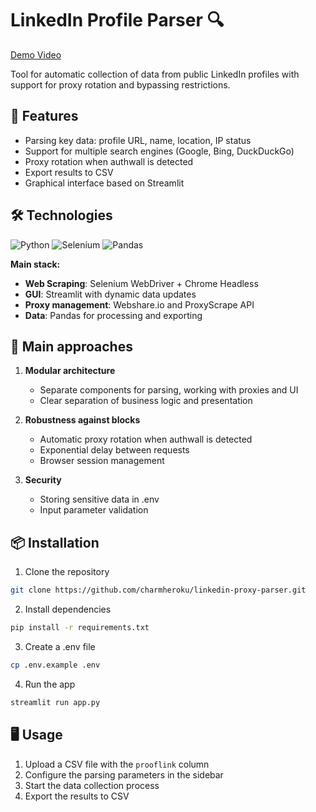 # LinkedIn Profile Parser 🔍

[Demo Video](https://drive.google.com/file/d/1prPlvoq23gRaj2hiHwWTrQ3H9Pp7XNIz/view?usp=drive_link)

Tool for automatic collection of data from public LinkedIn profiles with support for proxy rotation and bypassing restrictions.

## 🌟 Features
- Parsing key data: profile URL, name, location, IP status
- Support for multiple search engines (Google, Bing, DuckDuckGo)
- Proxy rotation when authwall is detected
- Export results to CSV
- Graphical interface based on Streamlit

## 🛠 Technologies
![Python](https://img.shields.io/badge/Python-3.11%2B-blue)
![Selenium](https://img.shields.io/badge/Selenium-4.10%2B-orange)
![Pandas](https://img.shields.io/badge/Pandas-2.0%2B-brightgreen)

**Main stack:**
- **Web Scraping**: Selenium WebDriver + Chrome Headless
- **GUI**: Streamlit with dynamic data updates
- **Proxy management**: Webshare.io and ProxyScrape API
- **Data**: Pandas for processing and exporting

## 🚀 Main approaches
1. **Modular architecture**
   - Separate components for parsing, working with proxies and UI
   - Clear separation of business logic and presentation

2. **Robustness against blocks**
   - Automatic proxy rotation when authwall is detected
   - Exponential delay between requests
   - Browser session management

3. **Security**
   - Storing sensitive data in .env
   - Input parameter validation

## 📦 Installation

1. Clone the repository

```bash
git clone https://github.com/charmheroku/linkedin-proxy-parser.git
```

2. Install dependencies

```bash
pip install -r requirements.txt
```

3. Create a .env file

```bash
cp .env.example .env
```

4. Run the app

```bash
streamlit run app.py
```
## 🖥 Usage
1. Upload a CSV file with the `prooflink` column
2. Configure the parsing parameters in the sidebar
3. Start the data collection process
4. Export the results to CSV
